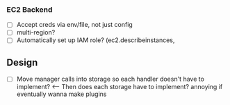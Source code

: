 ### EC2 Backend
 - [ ] Accept creds via env/file, not just config
 - [ ] multi-region?
 - [ ] Automatically set up IAM role? (ec2.describeinstances, 

## Design
 - [ ] Move manager calls into storage so each handler doesn't have to implement? <-- Then does each storage have to implement? annoying if eventually wanna make plugins
